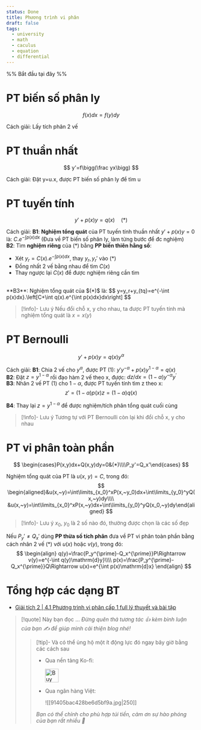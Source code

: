 ```yaml
---
status: Done
title: Phương trình vi phân
draft: false
tags:
  - university
  - math
  - caculus
  - equation
  - differential
---
```

%% Bắt đầu tại đây %%
# PT biến số phân ly
$$
f(x)dx=f(y)dy
$$

Cách giải: Lấy tích phân 2 vế

# PT thuần nhất
$$
y'=f\bigg(\frac yx\bigg)
$$

Cách giải: Đặt y=u.x, được PT biến số phân ly để tìm u

# PT tuyến tính
$$
y'+p(x)y=q(x)\quad(*)
$$

Cách giải:
**B1**: **Nghiệm tổng quát** của PT tuyến tính thuần nhất $y'+p(x)y=0$ là: $C.e^{-\int p(x)dx}$ (Đưa về PT biến số phân ly, làm từng bước để đc nghiệm)
<br>
**B2**: Tìm **nghiệm riêng** của $(*)$ bằng **PP biến thiên hằng số**:
- Xét $y_r=C(x).e^{-\int p(x)dx}$, thay $y_r, y_r'$ vào $(*)$
- Đồng nhất 2 vế bằng nhau để tìm $C(x)$
- Thay ngược lại $C(x)$ để được nghiệm riêng cần tìm
<br>
**B3**: Nghiệm tổng quát của $(*)$ là:
$$
y=y_r+y_{tq}=e^{-\int p(x)dx}.\left[C+\int q(x).e^{\int p(x)dx}dx\right]
$$

> [!info]- Lưu ý
> Nếu đổi chỗ x, y cho nhau, ta được PT tuyến tính mà nghiệm tổng quát là $x=x(y)$

# PT Bernoulli
$$
y'+p(x)y=q(x)y^\alpha
$$

Cách giải:
**B1**: Chia 2 vế cho $y^\alpha$, được PT (1): $y'y^{-\alpha}+p(x)y^{1-\alpha}=q(x)$
<br>
**B2**: Đặt $z=y^{1-\alpha}$ rồi đạo hàm 2 vế theo x, được: $dz/dx=(1-\alpha)y^{-\alpha}y^{\prime}$
<br>
**B3**: Nhân 2 vế PT (1) cho $1-\alpha$, được PT tuyến tính tìm z theo x:
$$
z'=(1-\alpha)p(x)z=(1-\alpha)q(x)
$$

**B4**: Thay lại $z=y^{1-\alpha}$ để được nghiệm/tích phân tổng quát cuối cùng

> [!info]- Lưu ý
> Tương tự với PT Bernoulli còn lại khi đổi chỗ x, y cho nhau

# PT vi phân toàn phần
$$
\begin{cases}P(x,y)dx+Q(x,y)dy=0&(*)\\\\P_y'=Q_x'\end{cases}
$$

Nghiệm tổng quát của PT là $u(x,~y)=C$, trong đó:
$$
\begin{aligned}&u(x,~y)=\int\limits_{x_0}^xP(x,~y_0)dx+\int\limits_{y_0}^yQ(x,~y)dy\\\\
&u(x,~y)=\int\limits_{x_0}^xP(x,~y)dx+\int\limits_{y_0}^yQ(x_0,~y)dy\end{aligned}
$$

> [!info]- Lưu ý
> $x_0,~y_0$ là 2 số nào đó, thường được chọn là các số đẹp

Nếu $P_y'\ne Q_x'$ dùng **PP thừa số tích phân** đưa về PT vi phân toàn phần bằng cách nhân 2 vế $(*)$ với $u(x)$ hoặc $v(y)$, trong đó: 
$$
\begin{align}
q(y)=\frac{P_y^{\prime}-Q_x^{\prime}}P\Rightarrow v(y)=e^{-\int q(y)\mathrm{d}y}\\\\
p(x)=\frac{P_y^{\prime}-Q_x^{\prime}}Q\Rightarrow u(x)=e^{\int p(x)\mathrm{d}x}
\end{align}
$$

# Tổng hợp các dạng BT
- [Giải tích 2 | 4.1 Phương trình vi phân cấp 1 full lý thuyết và bài tập](https://youtu.be/bIdeJwv2azw?si=O1fYZGdwVT_BGHoe)

> [!quote] Này bạn đọc ...
> *Đừng quên thả tương tác 👍 kèm bình luận của bạn ✍️ để giúp mình cải thiện blog nhé!* 
> > [!tip]- Và có thể ủng hộ một ít động lực đó ngay bây giờ bằng các cách sau
> > - Qua nền tảng Ko-fi:
> > 
> >   <a href='https://ko-fi.com/M4M111S8CI' target='_blank'><img height='36' style='border:0px;height:36px;' src='https://storage.ko-fi.com/cdn/kofi3.png?v=3' border='0' alt='Buy Me a Coffee at ko-fi.com' /></a>
> > - Qua ngân hàng Việt:
> >   
> >   ![[91405bac428be6d5bf9a.jpg|250]]
> > 
> > *Bạn có thể chỉnh cho phù hợp túi tiền, cảm ơn sự hào phóng của bạn rất nhiều 🥰*
